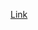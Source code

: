 [Link](https://docs.google.com/spreadsheets/d/1oUswxESAmduTz9bbsaESDA63BHjabwosz7HbNTROoa4/edit?usp=sharing)
